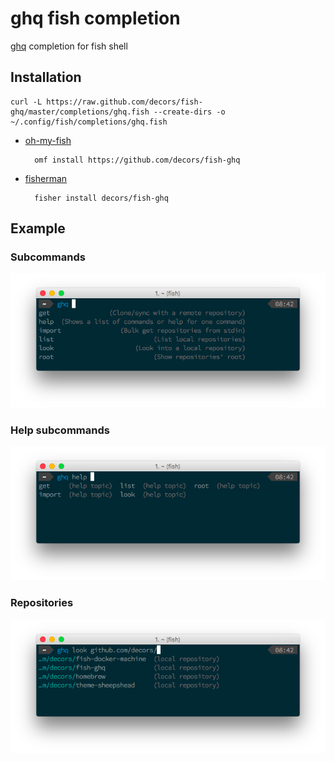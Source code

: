 # ghq fish completion

[ghq](https://github.com/motemen/ghq) completion for fish shell

## Installation

    curl -L https://raw.github.com/decors/fish-ghq/master/completions/ghq.fish --create-dirs -o ~/.config/fish/completions/ghq.fish

* [oh-my-fish](https://github.com/oh-my-fish/oh-my-fish)

        omf install https://github.com/decors/fish-ghq

* [fisherman](https://github.com/fisherman/fisherman)

        fisher install decors/fish-ghq

## Example

### Subcommands
![補完1](https://raw.githubusercontent.com/decors/various/master/images/ghq-screenshot1.png)

### Help subcommands
![補完2](https://raw.githubusercontent.com/decors/various/master/images/ghq-screenshot2.png)

### Repositories
![補完3](https://raw.githubusercontent.com/decors/various/master/images/ghq-screenshot3.png)
